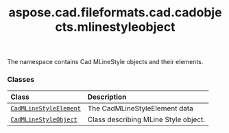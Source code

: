 ﻿---
title: aspose.cad.fileformats.cad.cadobjects.mlinestyleobject
second_title: Aspose.CAD for Python via .NET API References
description: 
type: docs
weight: 10
url: /python-net/aspose.cad.fileformats.cad.cadobjects.mlinestyleobject/
is_root: false
---

The namespace contains Cad MLineStyle objects and their elements.

### Classes
| Class | Description |
| :- | :- |
| [`CadMLineStyleElement`](/cad/python-net/aspose.cad.fileformats.cad.cadobjects.mlinestyleobject/cadmlinestyleelement) | The CadMLineStyleElement data |
| [`CadMLineStyleObject`](/cad/python-net/aspose.cad.fileformats.cad.cadobjects.mlinestyleobject/cadmlinestyleobject) | Class describing MLine Style object. |


